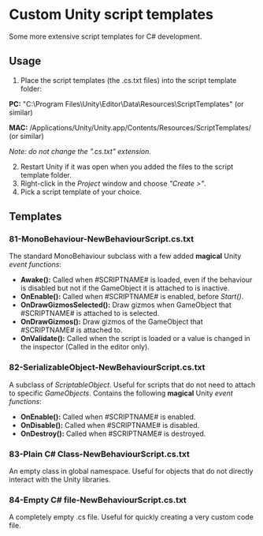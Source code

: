 # Custom Unity script templates
Some more extensive script templates for C# development.

## Usage
1. Place the script templates (the .cs.txt files) into the script template folder:

  **PC:** "C:\Program Files\Unity\Editor\Data\Resources\ScriptTemplates" (or similar)
  
  **MAC:** /Applications/Unity/Unity.app/Contents/Resources/ScriptTemplates/ (or similar)
  
  *Note: do not change the ".cs.txt" extension.* 
  
2. Restart Unity if it was open when you added the files to the script template folder.
3. Right-click in the *Project* window and choose *"Create >"*.
4. Pick a script template of your choice.
  
## Templates
### 81-MonoBehaviour-NewBehaviourScript.cs.txt
The standard MonoBehaviour subclass with a few added **magical** Unity *event functions*:
-  **Awake():** Called when #SCRIPTNAME# is loaded, even if the behaviour is disabled but not if the GameObject it is attached to is inactive.
-  **OnEnable():** Called when #SCRIPTNAME# is enabled, before *Start()*.
-  **OnDrawGizmosSelected():** Draw gizmos when GameObject that #SCRIPTNAME# is attached to is selected.
-  **OnDrawGizmos():** Draw gizmos of the GameObject that #SCRIPTNAME# is attached to.
-  **OnValidate():** Called when the script is loaded or a value is changed in the inspector (Called in the editor only).


### 82-SerializableObject-NewBehaviourScript.cs.txt
A subclass of *ScriptableObject*. Useful for scripts that do not need to attach to specific *GameObjects*.
    Contains the following **magical** Unity *event functions*:
- **OnEnable():** Called when #SCRIPTNAME# is enabled.
- **OnDisable():** Called when #SCRIPTNAME# is disabled.
- **OnDestroy():** Called when #SCRIPTNAME# is destroyed.
 

### 83-Plain C# Class-NewBehaviourScript.cs.txt
An empty class in global namespace. Useful for objects that do not directly interact with the Unity libraries.

### 84-Empty C# file-NewBehaviourScript.cs.txt
A completely empty .cs file. Useful for quickly creating a very custom code file.
